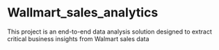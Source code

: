 # Wallmart_sales_analytics
This project is an end-to-end data analysis solution designed to extract critical business insights from Walmart sales data

